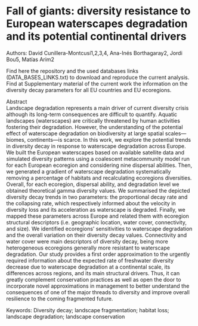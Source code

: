 # Fall of giants: diversity resistance to European waterscapes degradation and its potential continental drivers
Authors: David Cunillera-Montcusí1,2,3,4, Ana-Inés Borthagaray2, Jordi Bou5, Matías Arim2

Find here the repository and the used databases links (DATA_BASES_LINKS.txt) to download and reproduce the current analysis. Find at Supplementary material of the current work the information on the diversity decay parameters for all EU countries and EU ecoregions. 

Abstract  
Landscape degradation represents a main driver of current diversity crisis although its long-term consequences are difficult to quantify. Aquatic landscapes (waterscapes) are critically threatened by human activities fostering their degradation. However, the understanding of the potential effect of waterscape degradation on biodiversity at large spatial scales—biomes, continents—is scarce. In this work, we explore the potential trends in diversity decay in response to waterscape degradation across Europe. We built the European waterscapes based on available satellite data and simulated diversity patterns using a coalescent metacommunity model run for each European ecoregion and considering nine dispersal abilities. Then, we generated a gradient of waterscape degradation systematically removing a percentage of habitats and recalculating ecoregions diversities. Overall, for each ecoregion, dispersal ability, and degradation level we obtained theoretical gamma diversity values. We summarised the depicted diversity decay trends in two parameters: the proportional decay rate and the collapsing rate, which respectively informed about the velocity in diversity loss and its acceleration as waterscape is degraded. Finally, we mapped these parameters across Europe and related them with ecoregion structural descriptors (i.e. geographic location, water cover, connectivity, and size). We identified ecoregions’ sensitivities to waterscape degradation and the overall variation on their diversity decay values. Connectivity and water cover were main descriptors of diversity decay, being more heterogeneous ecoregions generally more resistant to waterscape degradation. Our study provides a first order approximation to the urgently required information about the expected rate of freshwater diversity decrease due to waterscape degradation at a continental scale, its differences across regions, and its main structural drivers. Thus, it can greatly complement conservation practices as well as open the door to incorporate novel approximations in management to better understand the consequences of one of the major threads to diversity and improve overall resilience to the coming fragmented future. 

Keywords: Diversity decay; landscape fragmentation; habitat loss; landscape degradation; landscape conservation
